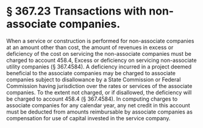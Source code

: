 # § 367.23   Transactions with non-associate companies.

When a service or construction is performed for non-associate companies at an amount other than cost, the amount of revenues in excess or deficiency of the cost on servicing the non-associate companies must be charged to account 458.4, Excess or deficiency on servicing non-associate utility companies (§ 367.4584). A deficiency incurred in a project deemed beneficial to the associate companies may be charged to associate companies subject to disallowance by a State Commission or Federal Commission having jurisdiction over the rates or services of the associate companies. To the extent not charged, or if disallowed, the deficiency will be charged to account 458.4 (§ 367.4584). In computing charges to associate companies for any calendar year, any net credit in this account must be deducted from amounts reimbursable by associate companies as compensation for use of capital invested in the service company.




